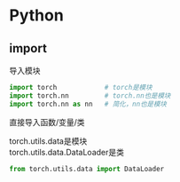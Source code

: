 # Python

## import

导入模块

``` py
import torch            # torch是模块
import torch.nn         # torch.nn也是模块
import torch.nn as nn   # 简化，nn也是模块
```

直接导入函数/变量/类

torch.utils.data是模块  
torch.utils.data.DataLoader是类

``` py
from torch.utils.data import DataLoader
```


